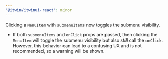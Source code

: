 ```yaml
---
"@itwin/itwinui-react": minor
---
```


Clicking a `MenuItem` with `submenuItems` now toggles the submenu visibility.
  * If both `submenuItems` and `onClick` props are passed, then clicking the `MenuItem` will toggle the submenu visibility but also *still* call the `onClick`. However, this behavior can lead to a confusing UX and is not recommended, so a warning will be shown.
